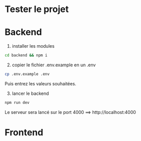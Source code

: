 # Tester le projet

# Backend

1. installer les modules

```sh
cd backend && npm i
```

2. copier le fichier .env.example en un .env

```sh
cp .env.example .env
```

Puis entrez les valeurs souhaitées.

3. lancer le backend

```sh
npm run dev
```

Le serveur sera lancé sur le port 4000 ==> http://localhost:4000

# Frontend